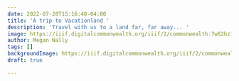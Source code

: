 ```yaml
---
date: 2022-07-28T15:16:48-04:00
title: 'A trip to Vacationland '
description: 'Travel with us to a land far, far away... '
image: https://iiif.digitalcommonwealth.org/iiif/2/commonwealth:7w62hz17g/full/full/0/default.jpg
author: Megan Nally
tags: []
backgroundImage: https://iiif.digitalcommonwealth.org/iiif/2/commonwealth:7w62hz17g/full/full/0/default.jpg
draft: true

---
```

